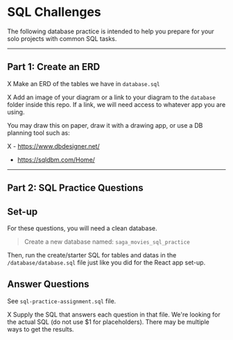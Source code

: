 # SQL Challenges

The following database practice is intended to help you prepare for your solo projects with common SQL tasks.

---
## Part 1: Create an ERD

X Make an ERD of the tables we have in `database.sql`

X Add an image of your diagram or a link to your diagram to the `database` folder inside this repo. If a link, we will need access to whatever app you are using.

You may draw this on paper, draw it with a drawing app, or use a DB planning tool such as: 

X - https://www.dbdesigner.net/
- https://sqldbm.com/Home/

---

## Part 2: SQL Practice Questions

## Set-up

For these questions, you will need a clean database.

> Create a new database named: `saga_movies_sql_practice`

Then, run the create/starter SQL for tables and datas in the `/database/database.sql` file just like you did for the React app set-up.

## Answer Questions

See `sql-practice-assignment.sql` file.

X  Supply the SQL that answers each question in that file. We're looking for the actual SQL (do not use $1 for placeholders). There may be multiple ways to get the results.